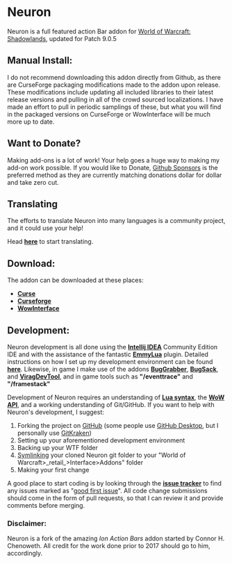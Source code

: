 # Neuron
Neuron is a full featured action Bar addon for [World of Warcraft: Shadowlands](https://worldofwarcraft.com/en-us/), updated for Patch 9.0.5


## Manual Install:
I do not recommend downloading this addon directly from Github, as there are CurseForge packaging modifications made to the addon upon release. These modifications include updating all included libraries to their latest release versions and pulling in all of the crowd sourced localizations. I have made an effort to pull in periodic samplings of these, but what you will find in the packaged versions on CurseForge or WowInterface will be much more up to date.


## Want to Donate?
Making add-ons is a lot of work! Your help goes a huge way to making my add-on work possible. If you would like to Donate, [Github Sponsors](https://github.com/sponsors/brittyazel "Sponsor Me") is the preferred method as they are currently matching donations dollar for dollar and take zero cut.


## Translating
The efforts to translate Neuron into many languages is a community project, and it could use your help!

Head **[here](https://wow.curseforge.com/projects/neuron/localization)** to start translating.


## Download:
The addon can be downloaded at these places:
* **[Curse](https://www.curseforge.com/wow/addons/neuron)** 
* **[Curseforge](https://wow.curseforge.com/projects/neuron)**
* **[WowInterface](https://www.wowinterface.com/downloads/info10636-Neuron.html)**


## Development:
Neuron development is all done using the **[Intellij IDEA](https://www.jetbrains.com/idea/download/#section=windows)** Community Edition IDE and with the assistance of the fantastic **[EmmyLua](https://plugins.jetbrains.com/plugin/9768-emmylua)** plugin. Detailed instructions on how I set up my development environment can be found **[here](https://github.com/Ellypse/IntelliJ-IDEA-Lua-IDE-WoW-API/wiki)**. Likewise, in game I make use of the addons **[BugGrabber](https://www.curseforge.com/wow/addons/bug-grabber)**, **[BugSack](https://www.curseforge.com/wow/addons/bugsack)**, and **[ViragDevTool](https://www.curseforge.com/wow/addons/varrendevtool)**, and in game tools such as **"/eventtrace"** and **"/framestack"**

Development of Neuron requires an understanding of **[Lua syntax](https://www.lua.org/manual/5.3/manual.html)**, the **[WoW API](https://wow.gamepedia.com/World_of_Warcraft_API)**, and a working understanding of Git/GitHub. If you want to help with Neuron's development, I suggest: 
1. Forking the project on [GitHub](https://github.com/brittyazel/Neuron) (some people use [GitHub Desktop](https://desktop.github.com/), but I personally use [GitKraken](https://www.gitkraken.com/))
2. Setting up your aforementioned development environment
3. Backing up your WTF folder
4. [Symlinking](https://www.howtogeek.com/howto/16226/complete-guide-to-symbolic-links-symlinks-on-windows-or-linux/) your cloned Neuron git folder to your "World of Warcraft>\_retail_>Interface>Addons" folder
5. Making your first change

A good place to start coding is by looking through the **[issue tracker](https://github.com/brittyazel/Neuron/issues)** to find any issues marked as "[good first issue](https://github.com/brittyazel/Neuron/issues?q=is%3Aopen+is%3Aissue+label%3A%22good+first+issue%22)". All code change submissions should come in the form of pull requests, so that I can review it and provide comments before merging.



### Disclaimer:

Neuron is a fork of the amazing *Ion Action Bars* addon started by Connor H. Chenoweth. All credit for the work done prior to 2017 should go to him, accordingly.
